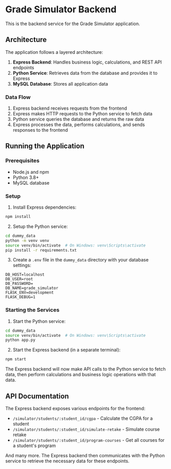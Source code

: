 # Grade Simulator Backend

This is the backend service for the Grade Simulator application.

## Architecture

The application follows a layered architecture:

1. **Express Backend**: Handles business logic, calculations, and REST API endpoints
2. **Python Service**: Retrieves data from the database and provides it to Express
3. **MySQL Database**: Stores all application data

### Data Flow

1. Express backend receives requests from the frontend
2. Express makes HTTP requests to the Python service to fetch data
3. Python service queries the database and returns the raw data
4. Express processes the data, performs calculations, and sends responses to the frontend

## Running the Application

### Prerequisites

- Node.js and npm
- Python 3.8+
- MySQL database

### Setup

1. Install Express dependencies:
```bash
npm install
```

2. Setup the Python service:
```bash
cd dummy_data
python -m venv venv
source venv/bin/activate  # On Windows: venv\Scripts\activate
pip install -r requirements.txt
```

3. Create a `.env` file in the `dummy_data` directory with your database settings:
```
DB_HOST=localhost
DB_USER=root
DB_PASSWORD=
DB_NAME=grade_simulator
FLASK_ENV=development
FLASK_DEBUG=1
```

### Starting the Services

1. Start the Python service:
```bash
cd dummy_data
source venv/bin/activate  # On Windows: venv\Scripts\activate
python app.py
```

2. Start the Express backend (in a separate terminal):
```bash
npm start
```

The Express backend will now make API calls to the Python service to fetch data, then perform calculations and business logic operations with that data.

## API Documentation

The Express backend exposes various endpoints for the frontend:

- `/simulator/students/:student_id/cgpa` - Calculate the CGPA for a student
- `/simulator/students/:student_id/simulate-retake` - Simulate course retake
- `/simulator/students/:student_id/program-courses` - Get all courses for a student's program

And many more. The Express backend then communicates with the Python service to retrieve the necessary data for these endpoints. 